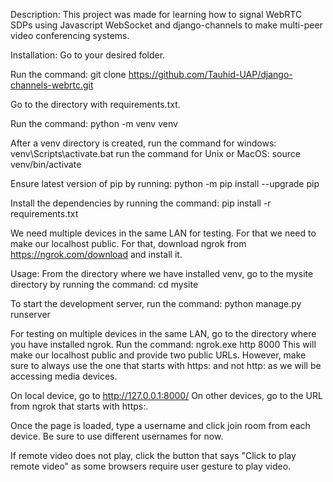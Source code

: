 Description: This project was made for learning how to signal WebRTC SDPs using Javascript WebSocket and django-channels to make multi-peer video conferencing systems.

Installation: Go to your desired folder.

Run the command: git clone https://github.com/Tauhid-UAP/django-channels-webrtc.git

Go to the directory with requirements.txt.

Run the command: python -m venv venv

After a venv directory is created,
run the command for windows: venv\Scripts\activate.bat
run the command for Unix or MacOS: source venv/bin/activate

Ensure latest version of pip by running: python -m pip install --upgrade pip

Install the dependencies by running the command: pip install -r requirements.txt

We need multiple devices in the same LAN for testing. For that we need to make our localhost public.
For that, download ngrok from https://ngrok.com/download and install it.

Usage:
From the directory where we have installed venv, go to the mysite directory by running the command: cd mysite

To start the development server, run the command: python manage.py runserver

For testing on multiple devices in the same LAN, go to the directory where you have installed ngrok.
Run the command: ngrok.exe http 8000
This will make our localhost public and provide two public URLs.
However, make sure to always use the one that starts with https: and not http: as we will be accessing media devices.

On local device, go to http://127.0.0.1:8000/
On other devices, go to the URL from ngrok that starts with https:.

Once the page is loaded, type a username and click join room from each device. Be sure to use different usernames for now.

If remote video does not play, click the button that says "Click to play remote video" as some browsers require user gesture to play video.